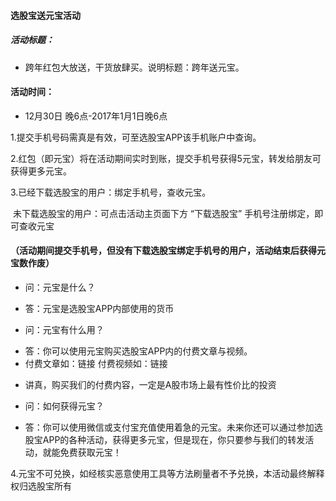 #### 选股宝送元宝活动
##### 活动标题：
- 跨年红包大放送，干货放肆买。说明标题：跨年送元宝。
#### 活动时间：
 - 12月30日 晚6点-2017年1月1日晚6点 

1.提交手机号码需真是有效，可至选股宝APP该手机账户中查询。

2.红包（即元宝）将在活动期间实时到账，提交手机号获得5元宝，转发给朋友可获得更多元宝。

3.已经下载选股宝的用户：绑定手机号，查收元宝。

  未下载选股宝的用户：可点击活动主页面下方 “下载选股宝” 手机号注册绑定，即可查收元宝
  
#### （活动期间提交手机号，但没有下载选股宝绑定手机号的用户，活动结束后获得元宝数作废）

- 问：元宝是什么？
 + 答：元宝是选股宝APP内部使用的货币

- 问：元宝有什么用？
 + 答：你可以使用元宝购买选股宝APP内的付费文章与视频。
 + 付费文章如：链接 付费视频如：链接

- 讲真，购买我们的付费内容，一定是A股市场上最有性价比的投资

- 问：如何获得元宝？
 + 答：你可以使用微信或支付宝充值使用着急的元宝。未来你还可以通过参加选股宝APP的各种活动，获得更多元宝，但是现在，你只要参与我们的转发活动，就能免费获取元宝！

4.元宝不可兑换，如经核实恶意使用工具等方法刷量者不予兑换，本活动最终解释权归选股宝所有

